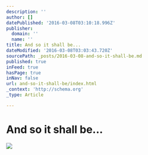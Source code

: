 ```yaml
---
description: ''
author: []
datePublished: '2016-03-08T03:10:18.996Z'
publisher:
  domain: ''
  name: ''
title: And so it shall be...
dateModified: '2016-03-08T03:03:43.720Z'
sourcePath: _posts/2016-03-08-and-so-it-shall-be.md
published: true
inFeed: true
hasPage: true
inNav: false
url: and-so-it-shall-be/index.html
_context: 'http://schema.org'
_type: Article

---
```

# And so it shall be...
![](https://the-grid-user-content.s3-us-west-2.amazonaws.com/2b62e022-af5d-4bad-8da9-5a051ac7fd4e.png)